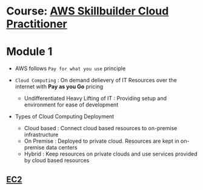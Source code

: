 # Course: [AWS Skillbuilder Cloud Practitioner](https://explore.skillbuilder.aws/learn/course/134/play/62437/aws-cloud-practitioner-essentials)

# Module 1

- AWS follows `Pay for what you use` principle
- `Cloud Computing` : On demand delievery of IT Resources over the internet with **Pay as you Go** pricing
  - Undifferentiated Heavy Lifting of IT : Providing setup and environment for ease of development

- Types of Cloud Computing Deployment
  - Cloud based : Connect cloud based resources to on-premise infrastructure
  - On Premise : Deployed to private cloud. Resources are kept in on-premise data centers 
  - Hybrid : Keep resources on private clouds and use services provided by cloud based resources

## [EC2](./EC2.md)
